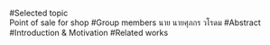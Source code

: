 #Selected topic  
Point of sale for shop
#Group members
นาย
นายศุภกร วโรดม
#Abstract
#Introduction & Motivation
#Related works
